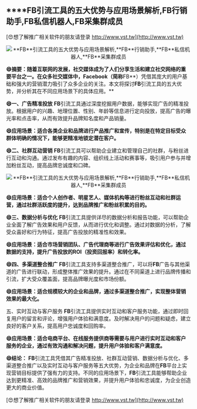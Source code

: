 ## ****FB**引流工具的五大优势与应用场景解析,**FB**行销助手,**FB**私信机器人,**FB**采集群成员**

[😍想了解推广相关软件的朋友请登录 http://www.vst.tw](http://www.vst.tw)

 <center><img src="https://vst.tw/MP4/tuiguang/png/3.png" alt="**FB**引流工具的五大优势与应用场景解析,**FB**行销助手,**FB**私信机器人,**FB**采集群成员"></center>

**😄摘要：随着互联网的发展，社交媒体成为了人们分享生活和建立社交网络的重要平台之一。在众多社交媒体中，Facebook（简称**FB**）凭借其庞大的用户基础和强大的营销潜力吸引了众多企业的关注。本文将探讨**FB**引流工具的五大优势，并分析其在不同应用场景下的具体应用。**

**😄一、广告精准投放**
**FB**引流工具通过深度挖掘用户数据，能够实现广告的精准投放。根据用户的兴趣、地理位置、性别、年龄等信息进行定向投放，提高广告的曝光率和点击率，从而有效提升品牌知名度和产品销量。

**😄应用场景：适合各类企业和品牌进行产品推广和宣传，特别是在特定目标受众群体明确的情况下，能够更精准地锁定潜在客户。**

**😄二、社群互动营销**
**FB**引流工具可以帮助企业建立和管理自己的社群，与粉丝进行互动和沟通。通过发布有趣的内容、组织线上活动和赛事等，吸引用户参与并增加粉丝互动，提高品牌忠诚度和口碑。

 <center><img src="https://vst.tw/MP4/tuiguang/png/0.png" alt="**FB**引流工具的五大优势与应用场景解析,**FB**行销助手,**FB**私信机器人,**FB**采集群成员"></center>

**😄应用场景：适合个人创作者、明星艺人、媒体机构等进行粉丝互动和社群运营，通过社群活跃度的提升，达到品牌推广和粉丝积累的目的。**

**😄三、数据分析与优化**
**FB**引流工具提供详尽的数据分析和报告功能，可以帮助企业全面了解广告效果和用户反馈，从而进行优化和调整。通过对数据的分析，了解受众喜好和行为特征，提高广告投放的精准性和效果。

**😄应用场景：适合市场营销团队、广告代理商等进行广告效果评估和优化，通过数据的支持，提升广告投放的ROI（投资回报率）和转化率。**

**😄四、多渠道整合推广**
**FB**引流工具支持多渠道整合推广，可以将**FB**广告与其他渠道的广告进行联动，形成整体推广效果的提升。通过在不同渠道上进行品牌传播和引流，扩大受众覆盖面，提高品牌曝光度和市场份额。

**😄应用场景：适合规模较大的企业和品牌，通过多渠道整合推广，实现整体营销效果的最大化。**

五、实时互动与客户服务
**FB**引流工具提供实时互动和客户服务功能，通过即时回复用户的留言和评论，增强用户体验和满意度。及时解决用户的问题和疑虑，建立良好的客户关系，提高用户忠诚度和回购率。

**😄应用场景：适合电商平台、在线服务提供商等需要与用户进行实时互动和客户服务的企业，通过有效沟通和解决问题，提升用户体验和客户满意度。**

**😄结论：**
**FB**引流工具凭借其广告精准投放、社群互动营销、数据分析与优化、多渠道整合推广以及实时互动与客户服务等五大优势，为企业和品牌在**FB**平台上实现营销目标提供了强有力的支持。不同的应用场景下，**FB**引流工具能够帮助企业达到更精准、高效的品牌推广和营销效果，并提升用户体验和忠诚度，为企业创造更大的商业价值。

[😍想了解推广相关软件的朋友请登录 http://www.vst.tw](http://www.vst.tw)



